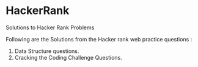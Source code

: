# HackerRank
Solutions to Hacker Rank Problems

Following are the Solutions from the Hacker rank web practice questions : 
  1. Data Structure questions.
  2. Cracking the Coding Challenge Questions. 
  
